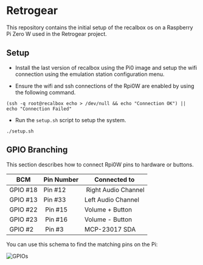 Retrogear
=========

This repository contains the initial setup of the recalbox os on a Raspberry Pi
Zero W used in the Retrogear project.

## Setup

* Install the last version of recalbox using the Pi0 image and setup the
wifi connection using the emulation station configuration menu.

* Ensure the wifi and ssh connections of the Rpi0W are enabled by using the
following command.
```
(ssh -q root@recalbox echo > /dev/null && echo "Connection OK") || echo "Connection Failed"
```

* Run the `setup.sh` script to setup the system.
```
./setup.sh
```


## GPIO Branching

This section describes how to connect Rpi0W pins to hardware or buttons.

BCM | Pin Number | Connected to
--- | ---------- | ------------
GPIO #18 | Pin #12 | Right Audio Channel
GPIO #13 | Pin #33 | Left Audio Channel
GPIO #22 | Pin #15 | Volume + Button
GPIO #23 | Pin #16 | Volume - Button
GPIO #2 | Pin #3 | MCP-23017 SDA

You can use this schema to find the matching pins on the Pi:

![GPIOs](https://www.element14.com/community/servlet/JiveServlet/previewBody/80667-102-2-338789/GPIO.png)



